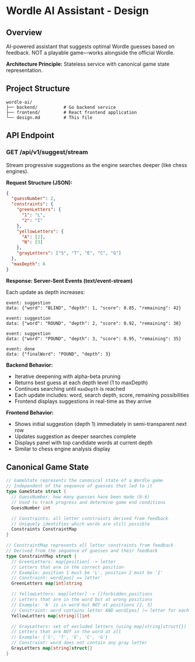 # Wordle AI Assistant - Design

## Overview
AI-powered assistant that suggests optimal Wordle guesses based on feedback. NOT a playable game—works alongside the official Wordle.

**Architecture Principle:** Stateless service with canonical game state representation.

## Project Structure

```
wordle-ai/
├── backend/          # Go backend service
├── frontend/         # React frontend application
└── design.md         # This file
```

## API Endpoint

### GET /api/v1/suggest/stream

Stream progressive suggestions as the engine searches deeper (like chess engines).

**Request Structure (JSON):**

```json
{
  "guessNumber": 2,
  "constraints": {
    "greenLetters": {
      "1": "L",
      "2": "I"
    },
    "yellowLetters": {
      "A": [2],
      "N": [3]
    },
    "grayLetters": ["S", "T", "E", "C", "G"]
  },
  "maxDepth": 6
}
```

**Response: Server-Sent Events (text/event-stream)**

Each update as depth increases:
```
event: suggestion
data: {"word": "BLIND", "depth": 1, "score": 0.85, "remaining": 42}

event: suggestion
data: {"word": "ROUND", "depth": 2, "score": 0.92, "remaining": 38}

event: suggestion
data: {"word": "POUND", "depth": 3, "score": 0.95, "remaining": 35}

event: done
data: {"finalWord": "POUND", "depth": 3}
```

**Backend Behavior:**
- Iterative deepening with alpha-beta pruning
- Returns best guess at each depth level (1 to maxDepth)
- Continues searching until `maxDepth` is reached
- Each update includes: word, search depth, score, remaining possibilities
- Frontend displays suggestions in real-time as they arrive

**Frontend Behavior:**
- Shows initial suggestion (depth 1) immediately in semi-transparent next row
- Updates suggestion as deeper searches complete
- Displays panel with top candidate words at current depth
- Similar to chess engine analysis display

## Canonical Game State

```go
// GameState represents the canonical state of a Wordle game
// Independent of the sequence of guesses that led to it
type GameState struct {
  // GuessNumber: how many guesses have been made (0-6)
  // Used to track progress and determine game end conditions
  GuessNumber int

  // Constraints: all letter constraints derived from feedback
  // Uniquely identifies which words are still possible
  Constraints ConstraintMap
}

// ConstraintMap represents all letter constraints from feedback
// Derived from the sequence of guesses and their feedback
type ConstraintMap struct {
  // GreenLetters: map[position] -> letter
  // Letters that are in the correct position
  // Example: position 1 must be 'L', position 2 must be 'I'
  // Constraint: word[pos] == letter
  GreenLetters map[int]string

  // YellowLetters: map[letter] -> []forbidden_positions
  // Letters that are in the word but at wrong positions
  // Example: 'A' is in word but NOT at positions [2, 3]
  // Constraint: word contains letter AND word[pos] != letter for each pos
  YellowLetters map[string][]int

  // GrayLetters: set of excluded letters (using map[string]struct{})
  // Letters that are NOT in the word at all
  // Example: {'S', 'T', 'E', 'C', 'G'}
  // Constraint: word does not contain any gray letter
  GrayLetters map[string]struct{}
}
```


